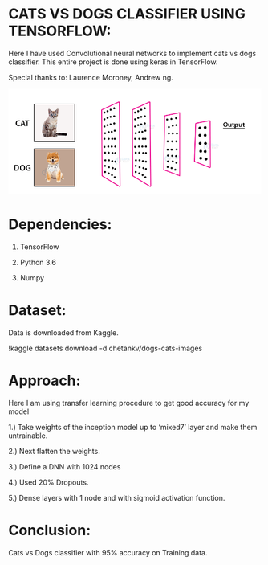 # CATS VS DOGS CLASSIFIER USING TENSORFLOW:

Here I have used Convolutional neural networks to implement cats vs dogs classifier. This entire project is done using keras in TensorFlow. 

Special thanks to: Laurence Moroney, Andrew ng. 


![](img.gif)
 

# Dependencies:

1.	TensorFlow

2.	Python 3.6

3.	Numpy


# Dataset:

Data is downloaded from Kaggle. 

!kaggle datasets download -d chetankv/dogs-cats-images

# Approach:

Here I am using transfer learning procedure to get good accuracy for my model

1.)	 Take weights of the inception model up to ‘mixed7’ layer and make them untrainable.

2.)	 Next flatten the weights.

3.)	Define a DNN with 1024 nodes

4.)	Used 20% Dropouts.

5.)	Dense layers with 1 node and with sigmoid activation function.                  

# Conclusion:

Cats vs Dogs classifier with 95% accuracy on Training data.

